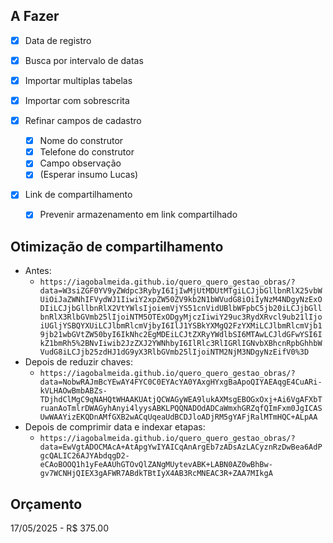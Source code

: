 ## A Fazer

- [X] Data de registro
- [X] Busca por intervalo de datas

- [X] Importar multiplas tabelas
- [X] Importar com sobrescrita

- [X] Refinar campos de cadastro
    - [X] Nome do construtor
    - [X] Telefone do construtor
    - [X] Campo observação
    - [X] (Esperar insumo Lucas)

- [X] Link de compartilhamento
    - [X] Prevenir armazenamento em link compartilhado

## Otimização de compartilhamento

- Antes:
    - `https://iagobalmeida.github.io/quero_quero_gestao_obras/?data=W3siZGF0YV9yZWdpc3RybyI6IjIwMjUtMDUtMTgiLCJjbGllbnRlX25vbWUiOiJaZWNhIFVydWJ1IiwiY2xpZW50ZV9kb2N1bWVudG8iOiIyNzM4NDgyNzExODIiLCJjbGllbnRlX2VtYWlsIjoiemVjYS51cnVidUBlbWFpbC5jb20iLCJjbGllbnRlX3RlbGVmb25lIjoiNTM5OTExODgyMjczIiwiY29uc3RydXRvcl9ub21lIjoiUGljYSBQYXUiLCJlbmRlcmVjbyI6IlJ1YSBkYXMgQ2FzYXMiLCJlbmRlcmVjb19jb21wbGVtZW50byI6IkNhc2EgMDEiLCJtZXRyYWdlbSI6MTAwLCJldGFwYSI6IkZ1bmRh5%2BNvIiwib2JzZXJ2YWNhbyI6IlRlc3RlIGRlIGNvbXBhcnRpbGhhbWVudG8iLCJjb25zdHJ1dG9yX3RlbGVmb25lIjoiNTM2NjM3NDgyNzEifV0%3D`
- Depois de reduzir chaves:
    - `https://iagobalmeida.github.io/quero_quero_gestao_obras/?data=NobwRAJmBcYEwAY4FYC0C0EYAcYA0YAxgHYxgBaApoQIYAEAqgE4CuARi-kVLHAOwBmbABZs-TDjhdClMgC9qNAHQtWHAAKUAtjQCWAGyWEA9lukAXMsgEBOGxOxj+Ai6VgAFXbTruanAoTmlrDWAGyhAnyi4lyysABKLPQQNADOdADCaWmxhGRZqfQImFxm0JgICASUwWAAYizEKQDnAMfGXB2wACqUqeaUdBCDJloADjRM5gYAFjRalMTmHQC+ALpAA`
- Depois de comprimir data e indexar etapas:
    - `https://iagobalmeida.github.io/quero_quero_gestao_obras/?data=EwVgtADOCMAcA+AtApgYwIYAICqAnArgEb7zADsAzLACyznRzDwBea6AdPgcQALIC26AJYAbdqgD2-eCAoBOOQ1h1yFeAAUhGTOvQlZANgMUytevABK+LABN0AZ0wBhBw-gv7WCNHjQIEX3gAFWR7ABdkTBtIyX4AB3RcMNEAC3R+ZAA7MIkgA`
## Orçamento
17/05/2025  -   R$ 375.00
